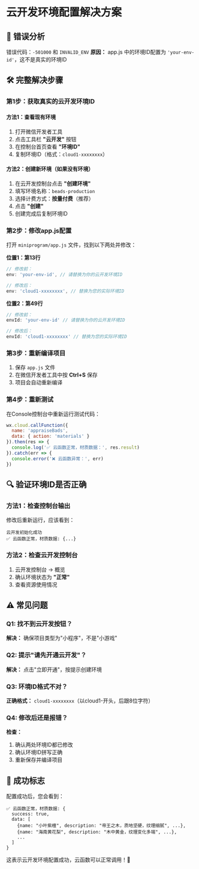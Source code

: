 # 云开发环境配置解决方案

## 🚨 错误分析
错误代码：`-501000` 和 `INVALID_ENV`
**原因：** app.js 中的环境ID配置为 `'your-env-id'`，这不是真实的环境ID

## 🛠️ 完整解决步骤

### 第1步：获取真实的云开发环境ID

#### 方法1：查看现有环境
1. 打开微信开发者工具
2. 点击工具栏 **"云开发"** 按钮
3. 在控制台首页查看 **"环境ID"**
4. 复制环境ID（格式：`cloud1-xxxxxxxx`）

#### 方法2：创建新环境（如果没有环境）
1. 在云开发控制台点击 **"创建环境"**
2. 填写环境名称：`beads-production`
3. 选择计费方式：**按量付费**（推荐）
4. 点击 **"创建"**
5. 创建完成后复制环境ID

### 第2步：修改app.js配置

打开 `miniprogram/app.js` 文件，找到以下两处并修改：

**位置1：第13行**
```javascript
// 修改前：
env: 'your-env-id', // 请替换为你的云开发环境ID

// 修改后：
env: 'cloud1-xxxxxxxx', // 替换为您的实际环境ID
```

**位置2：第49行**
```javascript
// 修改前：
envId: 'your-env-id' // 请替换为你的云开发环境ID

// 修改后：
envId: 'cloud1-xxxxxxxx' // 替换为您的实际环境ID
```

### 第3步：重新编译项目

1. 保存 `app.js` 文件
2. 在微信开发者工具中按 **Ctrl+S** 保存
3. 项目会自动重新编译

### 第4步：重新测试

在Console控制台中重新运行测试代码：

```javascript
wx.cloud.callFunction({
  name: 'appraiseBads',
  data: { action: 'materials' }
}).then(res => {
  console.log('✅ 云函数正常，材质数据：', res.result)
}).catch(err => {
  console.error('❌ 云函数异常：', err)
})
```

## 🔍 验证环境ID是否正确

### 方法1：检查控制台输出
修改后重新运行，应该看到：
```
云开发初始化成功
✅ 云函数正常，材质数据: {...}
```

### 方法2：检查云开发控制台
1. 云开发控制台 → 概览
2. 确认环境状态为 **"正常"**
3. 查看资源使用情况

## ⚠️ 常见问题

### Q1: 找不到云开发按钮？
**解决：** 确保项目类型为"小程序"，不是"小游戏"

### Q2: 提示"请先开通云开发"？
**解决：** 点击"立即开通"，按提示创建环境

### Q3: 环境ID格式不对？
**正确格式：** `cloud1-xxxxxxxx`（以cloud1-开头，后跟8位字符）

### Q4: 修改后还是报错？
**检查：**
1. 确认两处环境ID都已修改
2. 确认环境ID拼写正确
3. 重新保存并编译项目

## 🎯 成功标志

配置成功后，您会看到：
```
✅ 云函数正常，材质数据: {
  success: true,
  data: [
    {name: "小叶紫檀", description: "帝王之木，质地坚硬，纹理细腻", ...},
    {name: "海南黄花梨", description: "木中黄金，纹理变化多端", ...},
    ...
  ]
}
```

这表示云开发环境配置成功，云函数可以正常调用！🎉
